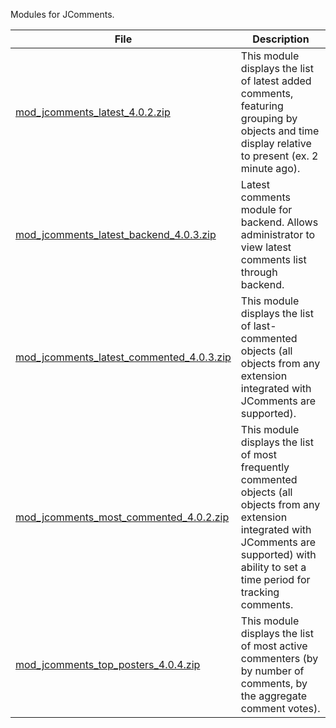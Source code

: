 Modules for JComments.

| File                                                                                                                                                  | Description                                                                                                                                                                                          |
|-------------------------------------------------------------------------------------------------------------------------------------------------------|------------------------------------------------------------------------------------------------------------------------------------------------------------------------------------------------------|
| [mod_jcomments_latest_4.0.2.zip](https://github.com/exstreme/Jcomments-4/raw/master/build/modules/mod_jcomments_latest_4.0.2.zip)                     | This module displays the list of latest added comments, featuring grouping by objects and time display relative to present (ex. 2 minute ago).                                                       |
| [mod_jcomments_latest_backend_4.0.3.zip](https://github.com/exstreme/Jcomments-4/raw/master/build/modules/mod_jcomments_latest_backend_4.0.3.zip)     | Latest comments module for backend. Allows administrator to view latest comments list through backend.                                                                                               |
| [mod_jcomments_latest_commented_4.0.3.zip](https://github.com/exstreme/Jcomments-4/raw/master/build/modules/mod_jcomments_latest_commented_4.0.3.zip) | This module displays the list of last-commented objects (all objects from any extension integrated with JComments are supported).                                                                    |
| [mod_jcomments_most_commented_4.0.2.zip](https://github.com/exstreme/Jcomments-4/raw/master/build/modules/mod_jcomments_most_commented_4.0.2.zip)     | This module displays the list of most frequently commented objects (all objects from any extension integrated with JComments are supported) with ability to set a time period for tracking comments. |
| [mod_jcomments_top_posters_4.0.4.zip](https://github.com/exstreme/Jcomments-4/raw/master/build/modules/mod_jcomments_top_posters_4.0.4.zip)           | This module displays the list of most active commenters (by by number of comments, by the aggregate comment votes).                                                                                                                                          |
